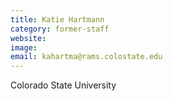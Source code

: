 ```yaml
---
title: Katie Hartmann
category: former-staff
website:
image: 
email: kahartma@rams.colostate.edu
---
```


Colorado State University
